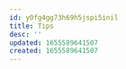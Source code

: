 ```yaml
---
id: y0fg4gg73h69h5jspi5inil
title: Tips
desc: ''
updated: 1655589641507
created: 1655589641507
---
```


